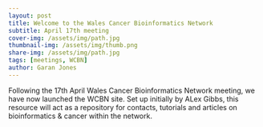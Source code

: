 ```yaml
---
layout: post
title: Welcome to the Wales Cancer Bioinformatics Network
subtitle: April 17th meeting
cover-img: /assets/img/path.jpg
thumbnail-img: /assets/img/thumb.png
share-img: /assets/img/path.jpg
tags: [meetings, WCBN]
author: Garan Jones
---
```


Following the 17th April Wales Cancer Bioinformatics Network meeting, we have now launched the WCBN site. Set up initially by ALex Gibbs, this resource will act as a repository for contacts, tutorials and articles on bioinformatics & cancer within the network. 
